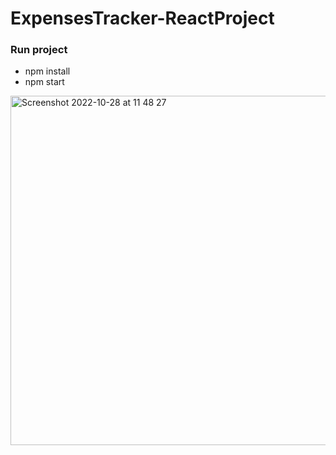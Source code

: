 # ExpensesTracker-ReactProject
### Run project 
- npm install
- npm start

<img width="559" alt="Screenshot 2022-10-28 at 11 48 27" src="https://user-images.githubusercontent.com/109438310/198545902-888b71c4-e99c-4529-aa3a-a9b400db4733.png">
